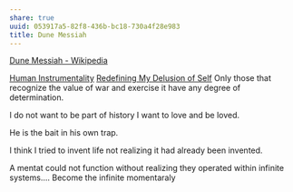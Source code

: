 ```yaml
---
share: true
uuid: 053917a5-82f8-436b-bc18-730a4f28e983
title: Dune Messiah
---
```

[Dune Messiah - Wikipedia](https://en.wikipedia.org/wiki/Dune_Messiah)

[Human Instrumentality](/90d2da70-b13d-49c9-adba-5eedf3ec08f9)
[Redefining My Delusion of Self](/undefined)
Only those that recognize the value of war and exercise it have any degree of determination. 

I do not want to be part of history I want to love and be loved.

He is the bait in his own trap.

I think I tried to invent life not realizing it had already been invented.

A mentat could not function without realizing they operated within infinite systems.... Become the infinite momentaraly